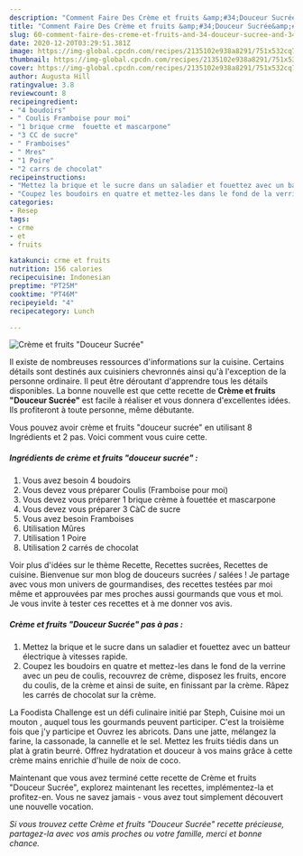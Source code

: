 ```yaml
---
description: "Comment Faire Des Crème et fruits &amp;#34;Douceur Sucrée&amp;#34;"
title: "Comment Faire Des Crème et fruits &amp;#34;Douceur Sucrée&amp;#34;"
slug: 60-comment-faire-des-creme-et-fruits-and-34-douceur-sucree-and-34
date: 2020-12-20T03:29:51.381Z
image: https://img-global.cpcdn.com/recipes/2135102e938a8291/751x532cq70/creme-et-fruits-douceur-sucree-photo-principale-de-la-recette.jpg
thumbnail: https://img-global.cpcdn.com/recipes/2135102e938a8291/751x532cq70/creme-et-fruits-douceur-sucree-photo-principale-de-la-recette.jpg
cover: https://img-global.cpcdn.com/recipes/2135102e938a8291/751x532cq70/creme-et-fruits-douceur-sucree-photo-principale-de-la-recette.jpg
author: Augusta Hill
ratingvalue: 3.8
reviewcount: 8
recipeingredient:
- "4 boudoirs"
- " Coulis Framboise pour moi"
- "1 brique crme  fouette et mascarpone"
- "3 CC de sucre"
- " Framboises"
- " Mres"
- "1 Poire"
- "2 carrs de chocolat"
recipeinstructions:
- "Mettez la brique et le sucre dans un saladier et fouettez avec un batteur électrique à vitesses rapide."
- "Coupez les boudoirs en quatre et mettez-les dans le fond de la verrine avec un peu de coulis, recouvrez de crème, disposez les fruits, encore du coulis, de la crème et ainsi de suite, en finissant par la crème. Râpez les carrés de chocolat sur la crème."
categories:
- Resep
tags:
- crme
- et
- fruits

katakunci: crme et fruits 
nutrition: 156 calories
recipecuisine: Indonesian
preptime: "PT25M"
cooktime: "PT46M"
recipeyield: "4"
recipecategory: Lunch

---
```



![Crème et fruits &#34;Douceur Sucrée&#34;](https://img-global.cpcdn.com/recipes/2135102e938a8291/751x532cq70/creme-et-fruits-douceur-sucree-photo-principale-de-la-recette.jpg)

Il existe de nombreuses ressources d'informations sur la cuisine. Certains détails sont destinés aux cuisiniers chevronnés ainsi qu'à l'exception de la personne ordinaire. Il peut être déroutant d'apprendre tous les détails disponibles. La bonne nouvelle est que cette recette de <strong> Crème et fruits &#34;Douceur Sucrée&#34; </strong> est facile à réaliser et vous donnera d'excellentes idées. Ils profiteront à toute personne, même débutante.

<!--inarticleads1-->

Vous pouvez avoir crème et fruits &#34;douceur sucrée&#34; en utilisant 8 Ingrédients et 2 pas. Voici comment vous cuire cette.

##### Ingrédients de crème et fruits &#34;douceur sucrée&#34; :

1. Vous avez besoin 4 boudoirs
1. Vous devez vous préparer  Coulis (Framboise pour moi)
1. Vous devez vous préparer 1 brique crème à fouettée et mascarpone
1. Vous devez vous préparer 3 CàC de sucre
1. Vous avez besoin  Framboises
1. Utilisation  Mûres
1. Utilisation 1 Poire
1. Utilisation 2 carrés de chocolat


Voir plus d&#39;idées sur le thème Recette, Recettes sucrées, Recettes de cuisine. Bienvenue sur mon blog de douceurs sucrées / salées ! Je partage avec vous mon univers de gourmandises, des recettes testées par moi même et approuvées par mes proches aussi gourmands que vous et moi. Je vous invite à tester ces recettes et à me donner vos avis. 

<!--inarticleads2-->

##### Crème et fruits &#34;Douceur Sucrée&#34; pas à pas :

1. Mettez la brique et le sucre dans un saladier et fouettez avec un batteur électrique à vitesses rapide.
1. Coupez les boudoirs en quatre et mettez-les dans le fond de la verrine avec un peu de coulis, recouvrez de crème, disposez les fruits, encore du coulis, de la crème et ainsi de suite, en finissant par la crème. Râpez les carrés de chocolat sur la crème.


La Foodista Challenge est un défi culinaire initié par Steph, Cuisine moi un mouton , auquel tous les gourmands peuvent participer. C&#39;est la troisième fois que j&#39;y participe et Ouvrez les abricots. Dans une jatte, mélangez la farine, la cassonade, la cannelle et le sel. Mettez les fruits tiédis dans un plat à gratin beurré. Offrez hydratation et douceur à vos mains grâce à cette crème mains enrichie d&#39;huile de noix de coco. 

<!--inarticleads1-->

<p>
Maintenant que vous avez terminé cette recette de Crème et fruits &#34;Douceur Sucrée&#34;, explorez maintenant les recettes, implémentez-la et profitez-en. Vous ne savez jamais - vous avez tout simplement découvert une nouvelle vocation.
</p>

<p>
<i>Si vous trouvez cette Crème et fruits &#34;Douceur Sucrée&#34; recette précieuse, partagez-la avec vos amis proches ou votre famille, merci et bonne chance.</i>
</p>

